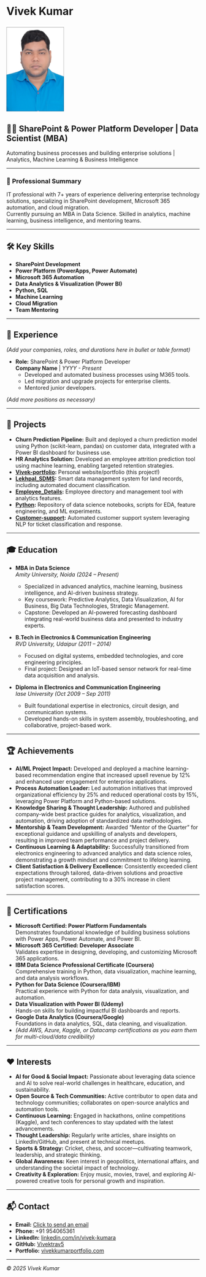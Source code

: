 # Vivek Kumar

<img src="https://github.com/Vivektrav5/Vivek-portfolio/blob/main/DSC_0495_filtered.jpg" width="150"/>

## 👨‍💻 SharePoint & Power Platform Developer | Data Scientist (MBA)

Automating business processes and building enterprise solutions | Analytics, Machine Learning & Business Intelligence

---

### 👤 **Professional Summary**

IT professional with 7+ years of experience delivering enterprise technology solutions, specializing in SharePoint development, Microsoft 365 automation, and cloud migration.  
Currently pursuing an MBA in Data Science. Skilled in analytics, machine learning, business intelligence, and mentoring teams.

---

## 🛠️ **Key Skills**

- **SharePoint Development**
- **Power Platform (PowerApps, Power Automate)**
- **Microsoft 365 Automation**
- **Data Analytics & Visualization (Power BI)**
- **Python, SQL**
- **Machine Learning**
- **Cloud Migration**
- **Team Mentoring**

---

## 💼 **Experience**

*(Add your companies, roles, and durations here in bullet or table format)*  
- **Role:** SharePoint & Power Platform Developer  
  **Company Name** | *YYYY - Present*  
  - Developed and automated business processes using M365 tools.
  - Led migration and upgrade projects for enterprise clients.
  - Mentored junior developers.

*(Add more positions as necessary)*

---

## 🚀 **Projects**

- **Churn Prediction Pipeline:** Built and deployed a churn prediction model using Python (scikit-learn, pandas) on customer data, integrated with a Power BI dashboard for business use.
- **HR Analytics Solution:** Developed an employee attrition prediction tool using machine learning, enabling targeted retention strategies.
- **[Vivek-portfolio](https://github.com/Vivektrav5/Vivek-portfolio):** Personal website/portfolio (this project!)
- **[Lekhpal_SDMS](https://github.com/Vivektrav5/Lekhpal_SDMS):** Smart data management system for land records, including automated document classification.
- **[Employee_Details](https://github.com/Vivektrav5/Employee_Details):** Employee directory and management tool with analytics features.
- **[Python](https://github.com/Vivektrav5/Python):** Repository of data science notebooks, scripts for EDA, feature engineering, and ML experiments.
- **[Customer-support](https://github.com/Vivektrav5/Customer-support):** Automated customer support system leveraging NLP for ticket classification and response.

---

## 🎓 **Education**

- **MBA in Data Science**  
  *Amity University, Noida (2024 – Present)*  
  - Specialized in advanced analytics, machine learning, business intelligence, and AI-driven business strategy.
  - Key coursework: Predictive Analytics, Data Visualization, AI for Business, Big Data Technologies, Strategic Management.
  - Capstone: Developed an AI-powered forecasting dashboard integrating real-world business data and presented to industry experts.

- **B.Tech in Electronics & Communication Engineering**  
  *RVD University, Udaipur (2011 – 2014)*  
  - Focused on digital systems, embedded technologies, and core engineering principles.
  - Final project: Designed an IoT-based sensor network for real-time data acquisition and analysis.

- **Diploma in Electronics and Communication Engineering**  
  *Iase University (Oct 2009 – Sep 2011)*  
  - Built foundational expertise in electronics, circuit design, and communication systems.
  - Developed hands-on skills in system assembly, troubleshooting, and collaborative, project-based work.

---

## 🏆 **Achievements**

- **AI/ML Project Impact:** Developed and deployed a machine learning-based recommendation engine that increased upsell revenue by 12% and enhanced user engagement for enterprise applications.
- **Process Automation Leader:** Led automation initiatives that improved organizational efficiency by 25% and reduced operational costs by 15%, leveraging Power Platform and Python-based solutions.
- **Knowledge Sharing & Thought Leadership:** Authored and published company-wide best practice guides for analytics, visualization, and automation, driving adoption of standardized data methodologies.
- **Mentorship & Team Development:** Awarded “Mentor of the Quarter” for exceptional guidance and upskilling of analysts and developers, resulting in improved team performance and project delivery.
- **Continuous Learning & Adaptability:** Successfully transitioned from electronics engineering to advanced analytics and data science roles, demonstrating a growth mindset and commitment to lifelong learning.
- **Client Satisfaction & Delivery Excellence:** Consistently exceeded client expectations through tailored, data-driven solutions and proactive project management, contributing to a 30% increase in client satisfaction scores.

---

## 📜 **Certifications**

- **Microsoft Certified: Power Platform Fundamentals**  
  Demonstrates foundational knowledge of building business solutions with Power Apps, Power Automate, and Power BI.
- **Microsoft 365 Certified: Developer Associate**  
  Validates expertise in designing, developing, and customizing Microsoft 365 applications.
- **IBM Data Science Professional Certificate (Coursera)**  
  Comprehensive training in Python, data visualization, machine learning, and data analysis workflows.
- **Python for Data Science (Coursera/IBM)**  
  Practical experience with Python for data analysis, visualization, and automation.
- **Data Visualization with Power BI (Udemy)**  
  Hands-on skills for building impactful BI dashboards and reports.
- **Google Data Analytics (Coursera/Google)**  
  Foundations in data analytics, SQL, data cleaning, and visualization.
- *(Add AWS, Azure, Kaggle, or Datacamp certifications as you earn them for multi-cloud/data credibility)*

---

## ❤️ **Interests**

- **AI for Good & Social Impact:** Passionate about leveraging data science and AI to solve real-world challenges in healthcare, education, and sustainability.
- **Open Source & Tech Communities:** Active contributor to open data and technology communities; collaborates on open-source analytics and automation tools.
- **Continuous Learning:** Engaged in hackathons, online competitions (Kaggle), and tech conferences to stay updated with the latest advancements.
- **Thought Leadership:** Regularly write articles, share insights on LinkedIn/GitHub, and present at technical meetups.
- **Sports & Strategy:** Cricket, chess, and soccer—cultivating teamwork, leadership, and strategic thinking.
- **Global Awareness:** Keen interest in geopolitics, international affairs, and understanding the societal impact of technology.
- **Creativity & Exploration:** Enjoy music, movies, travel, and exploring AI-powered creative tools for personal growth and inspiration.

---

## 📬 **Contact**

- **Email:** [Click to send an email](mailto:your.email@example.com)
- **Phone:** +91 954065361
- **LinkedIn:** [linkedin.com/in/vivek-kumara](https://www.linkedin.com/in/vivek-kumara)
- **GitHub:** [Vivektrav5](https://github.com/Vivektrav5)
- **Portfolio:** [vivekkumarportfolio.com](https://github.com/Vivektrav5)

---

*© 2025 Vivek Kumar*